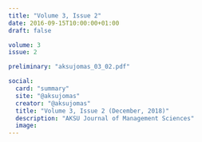```yaml
---
title: "Volume 3, Issue 2"
date: 2016-09-15T10:00:00+01:00
draft: false

volume: 3
issue: 2

preliminary: "aksujomas_03_02.pdf" 

social:
  card: "summary"
  site: "@aksujomas"
  creator: "@aksujomas"
  title: "Volume 3, Issue 2 (December, 2018)"
  description: "AKSU Journal of Management Sciences"
  image:
---
```


